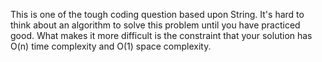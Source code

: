 This is one of the tough coding question based upon String. It's hard to think about an algorithm to solve this problem until you have practiced good. What makes it more difficult is the constraint that your solution has O(n) time complexity and O(1) space complexity.
